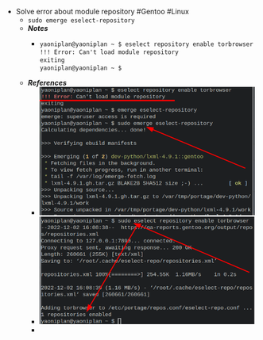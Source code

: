 - Solve error about module repository #Gentoo #Linux
	- `sudo emerge eselect-repository`
	- ***Notes***
		- ```
		  yaoniplan@yaoniplan ~ $ eselect repository enable torbrowser
		  !!! Error: Can't load module repository
		  exiting
		  yaoniplan@yaoniplan ~ $
		  ```
	- ***References***
		- ![image.png](../assets/image_1669969037006_0.png)
		- ![image.png](../assets/image_1669968750028_0.png)
		-